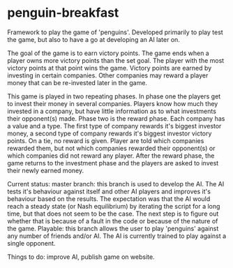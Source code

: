 # penguin-breakfast
Framework to play the game of 'penguins'. Developed primarily to play test the game, but also to have a go at developing an AI later on.

The goal of the game is to earn victory points. The game ends when a player owns more victory points than the set goal. The player with the most victory points at that point wins the game. Victory points are earned by investing in certain companies. Other companies may reward a player money that can be re-invested later in the game. 

This game is played in two repeating phases. In phase one the players get to invest their money in several companies. Players know how much they invested in a company, but have little information as to what investments their opponent(s) made. Phase two is the reward phase. Each company has a value and a type. The first type of company rewards it's biggest investor money, a second type of company rewards it's biggest investor victory points. On a tie, no reward is given. Player are told which companies rewarded them, but not which companies rewarded their opponent(s) or which companies did not reward any player. After the reward phase, the game returns to the investment phase and the players are asked to invest their newly earned money. 

Current status:
    master branch: this branch is used to develop the AI. The AI tests it's behaviour against itself and other AI players and improves it's behaviour based on the results. The expectation was that the AI would reach a steady state (or Nash equilibrium) by iterating the script for a long time, but that does not seem to be the case. The next step is to figure out whether that is because of a fault in the code or because of the nature of the game.
    Playable: this branch allows the user to play 'penguins' against any number of friends and/or AI. The AI is currently trained to play against a single opponent.

Things to do: improve AI, publish game on website. 

